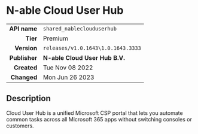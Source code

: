 # N-able Cloud User Hub
| | |
|-:|-|
|**API name**|`shared_nableclouduserhub`|
|**Tier**|Premium|
|**Version**|`releases/v1.0.1643\1.0.1643.3333`|
|**Publisher**|**N-able Cloud User Hub B.V.**|
|**Created**|Tue Nov 08 2022|
|**Changed**|Mon Jun 26 2023|

## Description
Cloud User Hub is a unified Microsoft CSP portal that lets you automate common tasks across all Microsoft 365 apps without switching consoles or customers.
